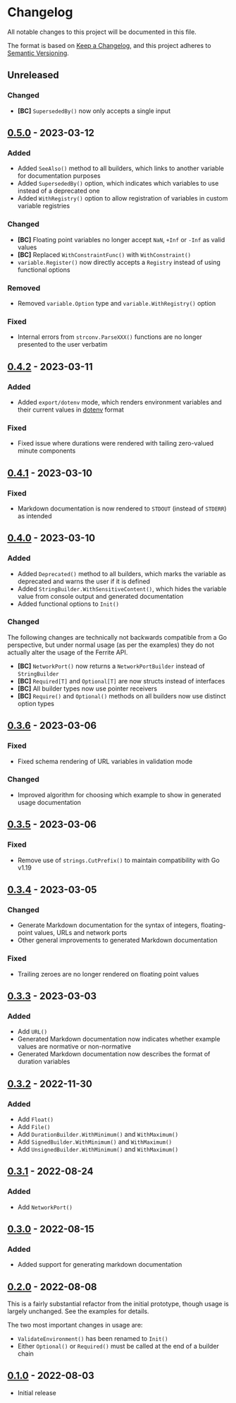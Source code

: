 # Changelog

All notable changes to this project will be documented in this file.

The format is based on [Keep a Changelog], and this project adheres to
[Semantic Versioning].

<!-- references -->

[keep a changelog]: https://keepachangelog.com/en/1.0.0/
[semantic versioning]: https://semver.org/spec/v2.0.0.html

## Unreleased

### Changed

- **[BC]** `SupersededBy()` now only accepts a single input

## [0.5.0] - 2023-03-12

### Added

- Added `SeeAlso()` method to all builders, which links to another variable for documentation purposes
- Added `SupersededBy()` option, which indicates which variables to use instead of a deprecated one
- Added `WithRegistry()` option to allow registration of variables in custom variable registries

### Changed

- **[BC]** Floating point variables no longer accept `NaN`, `+Inf` or `-Inf` as valid values
- **[BC]** Replaced `WithConstraintFunc()` with `WithConstraint()`
- `variable.Register()` now directly accepts a `Registry` instead of using functional options

### Removed

- Removed `variable.Option` type and `variable.WithRegistry()` option

### Fixed

- Internal errors from `strconv.ParseXXX()` functions are no longer presented to the user verbatim

## [0.4.2] - 2023-03-11

### Added

- Added `export/dotenv` mode, which renders environment variables and their
  current values in [dotenv] format

<!-- references -->

[dotenv]: https://github.com/motdotla/dotenv

### Fixed

- Fixed issue where durations were rendered with tailing zero-valued minute components

## [0.4.1] - 2023-03-10

### Fixed

- Markdown documentation is now rendered to `STDOUT` (instead of `STDERR`) as intended

## [0.4.0] - 2023-03-10

### Added

- Added `Deprecated()` method to all builders, which marks the variable as deprecated and warns the user if it is defined
- Added `StringBuilder.WithSensitiveContent()`, which hides the variable value from console output and generated documentation
- Added functional options to `Init()`

### Changed

The following changes are technically not backwards compatible from a Go
perspective, but under normal usage (as per the examples) they do not actually
alter the usage of the Ferrite API.

- **[BC]** `NetworkPort()` now returns a `NetworkPortBuilder` instead of `StringBuilder`
- **[BC]** `Required[T]` and `Optional[T]` are now structs instead of interfaces
- **[BC]** All builder types now use pointer receivers
- **[BC]** `Require()` and `Optional()` methods on all builders now use distinct option types

## [0.3.6] - 2023-03-06

### Fixed

- Fixed schema rendering of URL variables in validation mode

### Changed

- Improved algorithm for choosing which example to show in generated usage documentation

## [0.3.5] - 2023-03-06

### Fixed

- Remove use of `strings.CutPrefix()` to maintain compatibility with Go v1.19

## [0.3.4] - 2023-03-05

### Changed

- Generate Markdown documentation for the syntax of integers, floating-point values, URLs and network ports
- Other general improvements to generated Markdown documentation

### Fixed

- Trailing zeroes are no longer rendered on floating point values

## [0.3.3] - 2023-03-03

### Added

- Add `URL()`
- Generated Markdown documentation now indicates whether example values are normative or non-normative
- Generated Markdown documentation now describes the format of duration variables

## [0.3.2] - 2022-11-30

### Added

- Add `Float()`
- Add `File()`
- Add `DurationBuilder.WithMinimum()` and `WithMaximum()`
- Add `SignedBuilder.WithMinimum()` and `WithMaximum()`
- Add `UnsignedBuilder.WithMinimum()` and `WithMaximum()`

## [0.3.1] - 2022-08-24

### Added

- Add `NetworkPort()`

## [0.3.0] - 2022-08-15

### Added

- Added support for generating markdown documentation

## [0.2.0] - 2022-08-08

This is a fairly substantial refactor from the initial prototype, though usage
is largely unchanged. See the examples for details.

The two most important changes in usage are:

- `ValidateEnvironment()` has been renamed to `Init()`
- Either `Optional()` or `Required()` must be called at the end of a builder chain

## [0.1.0] - 2022-08-03

- Initial release

<!-- references -->

[unreleased]: https://github.com/dogmatiq/ferrite
[0.1.0]: https://github.com/dogmatiq/ferrite/releases/tag/v0.1.0
[0.2.0]: https://github.com/dogmatiq/ferrite/releases/tag/v0.2.0
[0.3.0]: https://github.com/dogmatiq/ferrite/releases/tag/v0.3.0
[0.3.1]: https://github.com/dogmatiq/ferrite/releases/tag/v0.3.1
[0.3.2]: https://github.com/dogmatiq/ferrite/releases/tag/v0.3.2
[0.3.3]: https://github.com/dogmatiq/ferrite/releases/tag/v0.3.3
[0.3.4]: https://github.com/dogmatiq/ferrite/releases/tag/v0.3.4
[0.3.5]: https://github.com/dogmatiq/ferrite/releases/tag/v0.3.5
[0.3.6]: https://github.com/dogmatiq/ferrite/releases/tag/v0.3.6
[0.4.0]: https://github.com/dogmatiq/ferrite/releases/tag/v0.4.0
[0.4.1]: https://github.com/dogmatiq/ferrite/releases/tag/v0.4.1
[0.4.2]: https://github.com/dogmatiq/ferrite/releases/tag/v0.4.2
[0.5.0]: https://github.com/dogmatiq/ferrite/releases/tag/v0.5.0

<!-- version template
## [0.0.1] - YYYY-MM-DD

### Added
### Changed
### Deprecated
### Removed
### Fixed
### Security
-->
